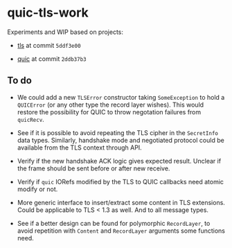 # quic-tls-work

Experiments and WIP based on projects:

- [tls](https://github.com/vincenthz/hs-tls) at commit `5ddf3e00`

- [quic](https://github.com/kazu-yamamoto/quic) at commit `2ddb37b3`

## To do

- We could add a new `TLSError` constructor taking `SomeException` to hold a
  `QUICError` (or any other type the record layer wishes).  This would restore
  the possibility for QUIC to throw negotation failures from `quicRecv`.

- See if it is possible to avoid repeating the TLS cipher in the `SecretInfo`
  data types.  Similarly, handshake mode and negotiated protocol could be
  available from the TLS context through API.

- Verify if the new handshake ACK logic gives expected result.  Unclear if the
  frame should be sent before or after new receive.

- Verify if `quic` IORefs modified by the TLS to QUIC callbacks need atomic
  modify or not.

- More generic interface to insert/extract some content in TLS extensions.
  Could be applicable to TLS < 1.3 as well.  And to all message types.

- See if a better design can be found for polymorphic `RecordLayer`, to avoid
  repetition with `Content` and `RecordLayer` arguments some functions need.
